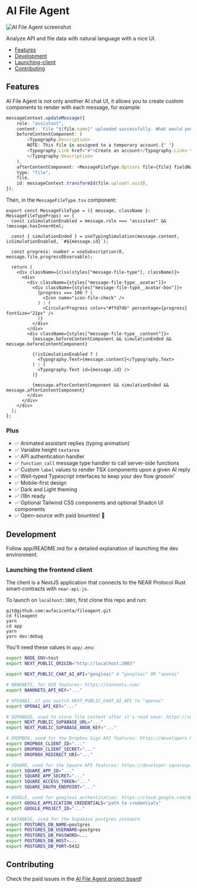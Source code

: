# AI File Agent

![AI File Agent screenshot](https://blockchainassetregistry.infura-ipfs.io/ipfs/bafybeigtxmjowf7efxar3lel3kw63hsnogkimmb6azwqcrli55ekswifr4/Screenshot%202023-10-15%20at%2011.52.51.png)

Analyze API and file data with natural language with a nice UI.

- [Features](#features)
- [Development](#development)
- [Launching-client](#launching-client)
- [Contributing](#contributing)

<a name="features"/>

## Features

AI File Agent is not only another AI chat UI, it allows you to create custom components to render with each message, for example:

```typescript
messageContext.updateMessage({
    role: "assistant",
    content: `File "${file.name}" uploaded successfully. What would you like to do with it?`,
    beforeContentComponent: (
        <Typography.Description>
        NOTE: This file is assigned to a temporary account.{" "}
        <Typography.Link href="#">Create an account</Typography.Link> to keep it.
        </Typography.Description>
    ),
    afterContentComponent: <MessageFileType.Options file={file} fieldName={FormFieldNames.message} />,
    type: "file",
    file,
    id: messageContext.transformId(file.upload!.uuid),
});
```

Then, in the `MessageFileType.tsx` component:

```tsx
export const MessageFileType = ({ message, className }: MessageFileTypeProps) => {
  const isSimulationEnabled = message.role === "assistant" && !message.hasInnerHtml;

  const { simulationEnded } = useTypingSimulation(message.content, isSimulationEnabled, `#${message.id}`);

  const progress: number = useSubscription(0, message.file.progressObservable);

  return (
    <div className={clsx(styles["message-file-type"], className)}>
      <div>
        <div className={styles["message-file-type__avatar"]}>
          <div className={styles["message-file-type__avatar-box"]}>
            {progress === 100 ? (
              <Icon name="icon-file-check" />
            ) : (
              <CircularProgress color="#ffd74b" percentage={progress} fontSize="21px" />
            )}
          </div>
        </div>
        <div className={styles["message-file-type__content"]}>
          {message.beforeContentComponent && simulationEnded && message.beforeContentComponent}

          {!isSimulationEnabled ? (
            <Typography.Text>{message.content}</Typography.Text>
          ) : (
            <Typography.Text id={message.id} />
          )}

          {message.afterContentComponent && simulationEnded && message.afterContentComponent}
        </div>
      </div>
    </div>
  );
};
```

### Plus

- ✅ Animated assistant replies (typing animation)
- ✅ Variable height `textarea`
- ✅ API authentication handler
- ✅ `function_call` message type handler to call server-side functions
- ✅ Custom `label` values to render TSX components upon a given AI reply
- ✅ Well-typed Typescript interfaces to keep your dev flow groovin'
- ✅ Mobile-first design
- ✅ Dark and Light theming
- ✅ i18n ready
- ✅ Optional Tailwind CSS components and optional Shadcn UI components
- ✅ Open-source with paid bounties! 🤑

<a name="development"/>

## Development

Follow app/README.md for a detailed explanation of launching the dev environment.

<a name="launching-client"/>

### Launching the frontend client

The client is a NextJS application that connects to the NEAR Protocol Rust smart-contracts with `near-api-js`.

To launch on `localhost:3003`, first clone this repo and run:

```
git@github.com:aufacicenta/fileagent.git
cd fileagent
yarn
cd app
yarn
yarn dev:debug
```

You'll need these values in `app/.env`:

```bash
export NODE_ENV=test
export NEXT_PUBLIC_ORIGIN="http://localhost:3003"

export NEXT_PUBLIC_CHAT_AI_API="googleai" # "googleai" OR "openai"

# NANONETS, for OCR features: https://nanonets.com/
export NANONETS_API_KEY="..."

# OPEANAI, if you switch NEXT_PUBLIC_CHAT_AI_API to "openai"
export OPENAI_API_KEY="..."

# SUPABASE, used to store file content after it's read once: https://supabase.com/
export NEXT_PUBLIC_SUPABASE_URL="..."
export NEXT_PUBLIC_SUPABASE_ANON_KEY="..."

# DROPBOX, used for the Dropbox Sign API features: https://developers.hellosign.com/api/reference/signature-request/
export DROPBOX_CLIENT_ID="..."
export DROPBOX_CLIENT_SECRET="..."
export DROPBOX_REDIRECT_URI="..."

# SQUARE, used for the Square API features: https://developer.squareup.com/explorer/square
export SQUARE_APP_ID="..."
export SQUARE_APP_SECRET="..."
export SQUARE_ACCESS_TOKEN="..."
export SQUARE_OAUTH_ENDPOINT="..."

# GOOGLE, used for googleai authentication: https://cloud.google.com/docs/authentication/provide-credentials-adc
export GOOGLE_APPLICATION_CREDENTIALS="path to credentials"
export GOOGLE_PROJECT_ID="..."

# DATABASE, used for the Supabase postgres instance
export POSTGRES_DB_NAME=postgres
export POSTGRES_DB_USERNAME=postgres
export POSTGRES_DB_PASSWORD=...
export POSTGRES_DB_HOST=...
export POSTGRES_DB_PORT=5432
```

<a name="contributing"/>

## Contributing

Check the paid issues in the [AI File Agent project board](https://github.com/orgs/aufacicenta/projects/3/views/1)!